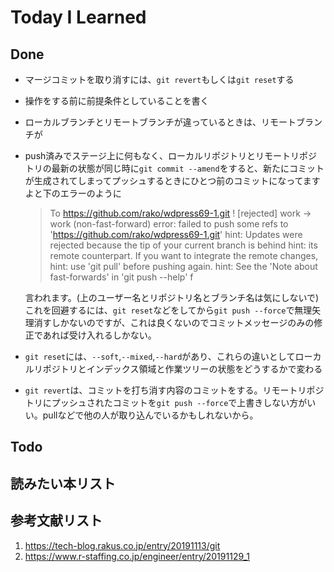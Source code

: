 # Today I Learned

## Done
- マージコミットを取り消すには、`git revert`もしくは`git reset`する
- 操作をする前に前提条件としていることを書く
- ローカルブランチとリモートブランチが違っているときは、リモートブランチが
- push済みでステージ上に何もなく、ローカルリポジトリとリモートリポジトリの最新の状態が同じ時に`git commit --amend`をすると、新たにコミットが生成されてしまってプッシュするときにひとつ前のコミットになってますよと下のエラーのように
  > To https://github.com/rako/wdpress69-1.git
 ! [rejected]        work -> work (non-fast-forward)
error: failed to push some refs to 'https://github.com/rako/wdpress69-1.git'
hint: Updates were rejected because the tip of your current branch is behind
hint: its remote counterpart. If you want to integrate the remote changes,
hint: use 'git pull' before pushing again.
hint: See the 'Note about fast-forwards' in 'git push --help' f

    言われます。(上のユーザー名とリポジトリ名とブランチ名は気にしないで)
    これを回避するには、`git reset`などをしてから`git push --force`で無理矢理消すしかないのですが、これは良くないのでコミットメッセージのみの修正であれば受け入れるしかない。
- `git reset`には、`--soft`,`--mixed`,`--hard`があり、これらの違いとしてローカルリポジトリとインデックス領域と作業ツリーの状態をどうするかで変わる
- `git revert`は、コミットを打ち消す内容のコミットをする。リモートリポジトリにプッシュされたコミットを`git push --force`で上書きしない方がいい。pullなどで他の人が取り込んでいるかもしれないから。

## Todo

## 読みたい本リスト

## 参考文献リスト
1. https://tech-blog.rakus.co.jp/entry/20191113/git
2. https://www.r-staffing.co.jp/engineer/entry/20191129_1